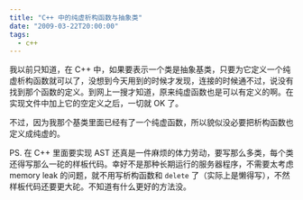 ```yaml
---
title: "C++ 中的纯虚析构函数与抽象类"
date: "2009-03-22T20:00:00"
tags:
  - c++
---
```


我以前只知道，在 C++ 中，如果要表示一个类是抽象基类，只要为它定义一个纯虚析构函数就可以了，没想到今天用到的时候才发现，连接的时候通不过，说没有找到那个函数的定义。到网上一搜才知道，原来纯虚函数也是可以有定义的啊。在实现文件中加上它的空定义之后，一切就 OK 了。

不过，因为我那个基类里面已经有了一个纯虚函数，所以貌似没必要把析构函数也定义成纯虚的。

PS. 在 C++ 里面要实现 AST 还真是一件麻烦的体力劳动，要写那么多类，每个类还得写那么一砣的样板代码。幸好不是那种长期运行的服务器程序，不需要太考虑 memory leak 的问题，就不用写析构函数和 `delete` 了（实际上是懒得写），不然样板代码还要更大砣。不知道有什么更好的方法没。

<!--more-->

